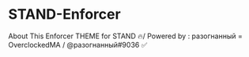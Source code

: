 # STAND-Enforcer
About This Enforcer THEME for STAND 🔥/ Powered by : разогнанный = OverclockedMA / @разогнанный#9036 ✅

